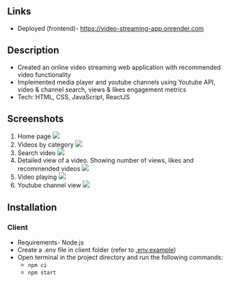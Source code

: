 ## Links

- Deployed (frontend)- https://video-streaming-app.onrender.com

## Description

- Created an online video streaming web application with recommended video functionality
- Implemented media player and youtube channels using Youtube API, video & channel search, views & likes engagement metrics
- Tech: HTML, CSS, JavaScript, ReactJS

## Screenshots

1. Home page
   ![](https://github.com/yashverma03/video-streaming-app/assets/94443269/f9c52359-84fe-4dd5-8f99-995c1d348402)
2. Videos by category
   ![](https://github.com/yashverma03/video-streaming-app/assets/94443269/adfda547-fac2-4ef6-a1a6-7e78de088e8a)
3. Search video
   ![](https://github.com/yashverma03/video-streaming-app/assets/94443269/2568738d-af0d-44ff-8ee9-8df98bb1a59b)
4. Detailed view of a video. Showing number of views, likes and recommended videos
   ![](https://github.com/yashverma03/video-streaming-app/assets/94443269/0b6013d0-3c36-4aba-b203-d610bf587aee)
5. Video playing
   ![](https://github.com/yashverma03/video-streaming-app/assets/94443269/8016c90a-796c-4b3a-8360-2c6255da9df5)
6. Youtube channel view
   ![](https://github.com/yashverma03/video-streaming-app/assets/94443269/a3efc979-62a1-4f0d-91fd-c07fea05f74e)

## Installation

### Client

- Requirements- Node.js
- Create a .env file in client folder (refer to [.env.example](./.env.example))
- Open terminal in the project directory and run the following commands:
  - `npm ci`
  - `npm start`
